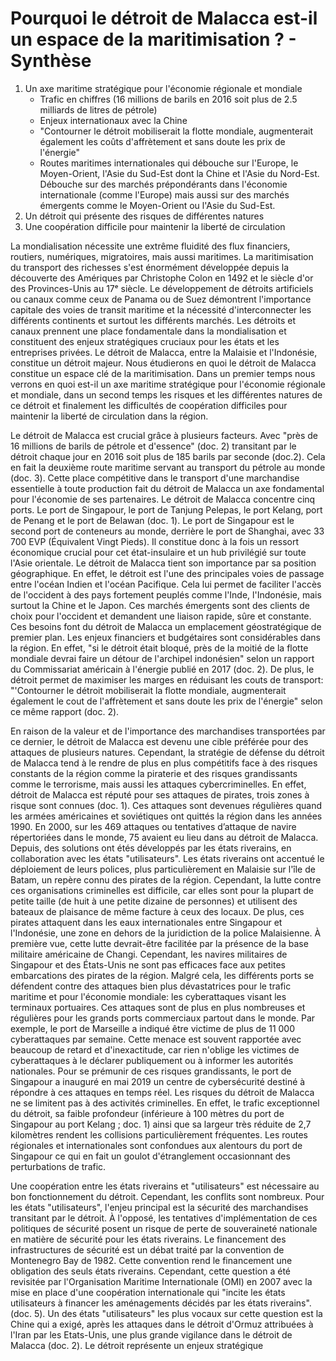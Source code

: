 
# Pourquoi le détroit de Malacca est-il un espace de la maritimisation ? - Synthèse 

1. Un axe maritime stratégique pour l'économie régionale et mondiale
	* Trafic en chiffres (16 millions de barils en 2016 soit plus de 2.5 milliards de litres de pétrole) 
	* Enjeux internationaux avec la Chine
	* "Contourner le détroit mobiliserait la flotte mondiale, augmenterait également les coûts d'affrètement et sans doute les prix de l'énergie"
	* Routes maritimes internationales qui débouche sur l'Europe, le Moyen-Orient, l'Asie du Sud-Est dont la Chine et l'Asie du Nord-Est. Débouche sur des marchés prépondérants dans l'économie internationale (comme l'Europe) mais aussi sur des marchés émergents comme le Moyen-Orient ou l'Asie du Sud-Est. 
2. Un détroit qui présente des risques de différentes natures
3. Une coopération difficile pour maintenir la liberté de circulation

La mondialisation nécessite une extrême fluidité des flux financiers, routiers, numériques, migratoires, mais aussi maritimes. La maritimisation du transport des richesses s'est énormément développée depuis la découverte des Amériques par Christophe Colon en 1492 et le siècle d'or des Provinces-Unis au 17ᵉ siècle. Le développement de détroits artificiels ou canaux comme ceux de Panama ou de Suez démontrent l'importance capitale des voies de transit maritime et la nécessité d'interconnecter les différents continents et surtout les différents marchés. Les détroits et canaux prennent une place fondamentale dans la mondialisation et constituent des enjeux stratégiques cruciaux pour les états et les entreprises privées. Le détroit de Malacca, entre la Malaisie et l'Indonésie, constitue un détroit majeur. Nous étudierons en quoi le détroit de Malacca constitue un espace clé de la maritimisation. Dans un premier temps nous verrons en quoi est-il un axe maritime stratégique pour l'économie régionale et mondiale, dans un second temps les risques et les différentes natures de ce détroit et finalement les difficultés de coopération difficiles pour maintenir la liberté de circulation dans la région.

Le détroit de Malacca est crucial grâce à plusieurs facteurs. Avec "près de 16 millions de barils de pétrole et d'essence" (doc. 2) transitant par le détroit chaque jour en 2016 soit plus de 185 barils par seconde (doc.2). Cela en fait la deuxième route maritime servant au transport du pétrole au monde (doc. 3). Cette place compétitive dans le transport d'une marchandise essentielle à toute production fait du détroit de Malacca un axe fondamental pour l'économie de ses partenaires. 
Le détroit de Malacca concentre cinq ports. Le port de Singapour, le port de Tanjung Pelepas, le port Kelang, port de Penang et le port de Belawan (doc. 1). Le port de Singapour est le second port de conteneurs au monde, derrière le port de Shanghai, avec 33 700 EVP (Équivalent Vingt Pieds). Il constitue donc à la fois un ressort économique crucial pour cet état-insulaire et un hub privilégié sur toute l'Asie orientale.
Le détroit de Malacca tient son importance par sa position géographique. En effet, le détroit est l'une des principales voies de passage entre l'océan Indien et l'océan Pacifique. Cela lui permet de faciliter l'accès de l'occident à des pays fortement peuplés comme l'Inde, l'Indonésie, mais surtout la Chine et le Japon. Ces marchés émergents sont des clients de choix pour l'occident et demandent une liaison rapide, sûre et constante. Ces besoins font du détroit de Malacca un emplacement géostratégique de premier plan. 
Les enjeux financiers et budgétaires sont considérables dans la région. En effet, "si le détroit était bloqué, près de la moitié de la flotte mondiale devrai faire un détour de l'archipel indonésien" selon un rapport du Commissariat américain à l'énergie publié en 2017 (doc. 2). De plus, le détroit permet de maximiser les marges en réduisant les couts de transport: "'Contourner le détroit mobiliserait la flotte mondiale, augmenterait également le cout de l'affrètement et sans doute les prix de l'énergie" selon ce même rapport (doc. 2).  

En raison de la valeur et de l'importance des marchandises transportées par ce dernier,  le détroit de Malacca est devenu une cible préférée pour des attaques de plusieurs natures. Cependant, la stratégie de défense du détroit de Malacca tend à le rendre de plus en plus compétitifs face à des risques constants de la région comme la piraterie et des risques grandissants comme le terrorisme, mais aussi les attaques cybercriminelles. En effet, détroit de Malacca est réputé pour ses attaques de pirates, trois zones à risque sont connues (doc. 1). Ces attaques sont devenues régulières quand les armées américaines et soviétiques ont quittés la région dans les années 1990. En 2000, sur les 469 attaques ou tentatives d’attaque de navire répertoriées dans le monde, 75 avaient eu lieu dans au détroit de Malacca. Depuis, des solutions ont étés développés par les états riverains, en collaboration avec les états "utilisateurs". Les états riverains ont accentué le déploiement de leurs polices, plus particulièrement en Malaisie sur l'île de Batam, un repère connu des pirates de la région. Cependant, la lutte contre ces organisations criminelles est difficile, car elles sont pour la plupart de petite taille (de huit à une petite dizaine de personnes) et utilisent des bateaux de plaisance de même facture à ceux des locaux. De plus, ces pirates attaquent dans les eaux internationales entre Singapour et l'Indonésie, une zone en dehors de la juridiction de la police Malaisienne. À première vue, cette lutte devrait-être facilitée par la présence de la base militaire américaine de Changi. Cependant, les navires militaires de Singapour et des États-Unis ne sont pas efficaces face aux petites embarcations des pirates de la région. 
Malgré cela, les différents ports se défendent contre des attaques bien plus dévastatrices pour le trafic maritime et pour l'économie mondiale: les cyberattaques visant les terminaux portuaires. Ces attaques sont de plus en plus nombreuses et régulières pour les grands ports commerciaux partout dans le monde. Par exemple, le port de Marseille a indiqué être victime de plus de 11 000 cyberattaques par semaine. Cette menace est souvent rapportée avec beaucoup de retard et d'inexactitude, car rien n'oblige les victimes de cyberattaques à le déclarer publiquement ou à informer les autorités nationales. Pour se prémunir de ces risques grandissants, le port de Singapour a inauguré en mai 2019 un centre de cybersécurité destiné à répondre à ces attaques en temps réel. 
Les risques du détroit de Malacca ne se limitent pas à des activités criminelles. En effet, le trafic exceptionnel du détroit, sa faible profondeur (inférieure à 100 mètres du port de Singapour au port Kelang ; doc. 1) ainsi que sa largeur très réduite de 2,7 kilomètres rendent les collisions particulièrement fréquentes. Les routes régionales et internationales sont confondues aux alentours du port de Singapour ce qui en fait un goulot d'étranglement occasionnant des perturbations de trafic.  

Une coopération entre les états riverains et "utilisateurs" est nécessaire au bon fonctionnement du détroit. Cependant, les conflits sont nombreux. Pour les états "utilisateurs", l'enjeu principal est la sécurité des marchandises transitant par le détroit. À l'opposé, les tentatives d'implémentation de ces politiques de sécurité posent un risque de perte de souveraineté nationale en matière de sécurité pour les états riverains. Le financement des infrastructures de sécurité est un débat traité par la convention de Montenegro Bay de 1982. Cette convention rend le financement une obligation des seuls états riverains. Cependant, cette question a été revisitée par l'Organisation Maritime Internationale (OMI) en 2007 avec la mise en place d'une coopération internationale qui "incite les états utilisateurs à financer les aménagements décidés par les états riverains". (doc. 5). 
Un des états "utilisateurs" les plus vocaux sur cette question est la Chine qui a exigé, après les attaques dans le détroit d'Ormuz attribuées à l'Iran par les Etats-Unis, une plus grande vigilance dans le détroit de Malacca (doc. 2). Le détroit représente un enjeux stratégique  
<!--stackedit_data:
eyJoaXN0b3J5IjpbLTE2NjQ0NDQwOTcsLTUxOTg3OTYzNCwxMT
Y0NDY2NjY0LC01MDI3MTUwNjMsLTEyNzE3MTk1OTksLTE0Mjkx
MjI4NywtNTg2ODY3NTY3LC0xNTk0OTY4MDcsMTY0OTk0NjU4Mi
wyMDM3MTEwMDYyLC0xODA2NjUwNDg3LC01MjQ5NDIwMTEsNjkz
NTk5ODg3LDE0NTY5ODI2MjUsMTc4MTM3Njk5OSw0MTU2MzY1Mj
AsLTE0NjY3NDAxMTIsOTkyNzQ1ODcyXX0=
-->